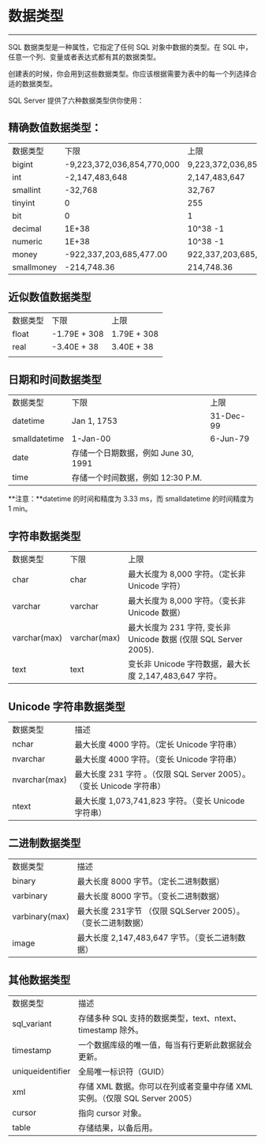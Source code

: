 # 数据类型 #

----------

SQL 数据类型是一种属性，它指定了任何 SQL 对象中数据的类型。在 SQL 中，任意一个列、变量或者表达式都有其的数据类型。

创建表的时候，你会用到这些数据类型。你应该根据需要为表中的每一个列选择合适的数据类型。

SQL Server 提供了六种数据类型供你使用：

## 精确数值数据类型： ##

<table>
   <tr>
      <td>数据类型</td>
      <td>下限</td>
      <td>上限</td>
   </tr>
   <tr>
      <td>bigint</td>
      <td>-9,223,372,036,854,770,000</td>
      <td>9,223,372,036,854,770,000</td>
   </tr>
   <tr>
      <td>int</td>
      <td>-2,147,483,648</td>
      <td>2,147,483,647</td>
   </tr>
   <tr>
      <td>smallint</td>
      <td>-32,768</td>
      <td>32,767</td>
   </tr>
   <tr>
      <td>tinyint</td>
      <td>0</td>
      <td>255</td>
   </tr>
   <tr>
      <td>bit</td>
      <td>0</td>
      <td>1</td>
   </tr>
   <tr>
      <td>decimal</td>
      <td>1E+38</td>
      <td>10^38 -1</td>
   </tr>
   <tr>
      <td>numeric</td>
      <td>1E+38</td>
      <td>10^38 -1</td>
   </tr>
   <tr>
      <td>money</td>
      <td>-922,337,203,685,477.00</td>
      <td>922,337,203,685,477.00</td>
   </tr>
   <tr>
      <td>smallmoney</td>
      <td>-214,748.36</td>
      <td>214,748.36</td>
   </tr>
</table>


## 近似数值数据类型 ##

<table>
   <tr>
      <td>数据类型</td>
      <td>下限</td>
      <td>上限</td>
   </tr>
   <tr>
      <td>float</td>
      <td>-1.79E + 308</td>
      <td>1.79E + 308</td>
   </tr>
   <tr>
      <td>real</td>
      <td>-3.40E + 38</td>
      <td>3.40E + 38</td>
   </tr>
   <tr>
      <td></td>
   </tr>
</table>

## 日期和时间数据类型 ##

<table>
   <tr>
      <td>数据类型</td>
      <td>下限</td>
      <td>上限</td>
   </tr>
   <tr>
      <td>datetime</td>
      <td>Jan 1, 1753</td>
      <td>31-Dec-99</td>
   </tr>
   <tr>
      <td>smalldatetime</td>
      <td>1-Jan-00</td>
      <td>6-Jun-79</td>
   </tr>
   <tr>
      <td>date</td>
      <td>存储一个日期数据，例如 June 30, 1991</td>
      <td></td>
   </tr>
   <tr>
      <td>time</td>
      <td>存储一个时间数据，例如 12:30 P.M.</td>
      <td></td>
   </tr>
</table>

**注意：**datetime 的时间和精度为 3.33 ms，而 smalldatetime 的时间精度为 1 min。

## 字符串数据类型 ##

<table>
   <tr>
      <td>数据类型</td>
      <td>下限</td>
      <td>上限</td>
   </tr>
   <tr>
      <td>char</td>
      <td>char</td>
      <td>最大长度为 8,000 字符。（定长非 Unicode 字符）</td>
   </tr>
   <tr>
      <td>varchar</td>
      <td>varchar</td>
      <td>最大长度为 8,000 字符。（变长非 Unicode 数据）</td>
   </tr>
   <tr>
      <td>varchar(max)</td>
      <td>varchar(max)</td>
      <td>最大长度为 231 字符, 变长非 Unicode 数据 (仅限 SQL Server 2005).</td>
   </tr>
   <tr>
      <td>text</td>
      <td>text</td>
      <td>变长非 Unicode 字符数据，最大长度 2,147,483,647 字符。</td>
   </tr>
</table>

## Unicode 字符串数据类型 ##

<table>
   <tr>
      <td>数据类型</td>
      <td>描述</td>
   </tr>
   <tr>
      <td>nchar</td>
      <td>最大长度 4000 字符。（定长 Unicode 字符串）</td>
   </tr>
   <tr>
      <td>nvarchar</td>
      <td>最大长度 4000 字符。（变长 Unicode 字符串）</td>
   </tr>
   <tr>
      <td>nvarchar(max)</td>
      <td>最大长度 231 字符 。（仅限 SQL Server 2005）。（变长 Unicode 字符串）</td>
   </tr>
   <tr>
      <td>ntext</td>
      <td>最大长度 1,073,741,823 字符。（变长 Unicode 字符串）</td>
   </tr>
</table>

## 二进制数据类型 ##

<table>
   <tr>
      <td>数据类型</td>
      <td>描述</td>
   </tr>
   <tr>
      <td>binary</td>
      <td>最大长度 8000 字节。（定长二进制数据）</td>
   </tr>
   <tr>
      <td>varbinary</td>
      <td>最大长度 8000 字节。（变长二进制数据）</td>
   </tr>
   <tr>
      <td>varbinary(max)</td>
      <td>最大长度 231字节 （仅限 SQLServer 2005）。 （变长二进制数据）</td>
   </tr>
   <tr>
      <td>image</td>
      <td>最大长度  2,147,483,647 字节。（变长二进制数据）</td>
   </tr>
</table>

## 其他数据类型 ##

<table>
   <tr>
      <td>数据类型</td>
      <td>描述</td>
   </tr>
   <tr>
      <td>sql_variant</td>
      <td>存储多种 SQL 支持的数据类型，text、ntext、timestamp 除外。</td>
   </tr>
   <tr>
      <td>timestamp</td>
      <td>一个数据库级的唯一值，每当有行更新此数据就会更新。</td>
   </tr>
   <tr>
      <td>uniqueidentifier</td>
      <td>全局唯一标识符（GUID）</td>
   </tr>
   <tr>
      <td>xml</td>
      <td>存储 XML 数据。你可以在列或者变量中存储 XML 实例。（仅限 SQL Server 2005）</td>
   </tr>
   <tr>
      <td>cursor</td>
      <td>指向 cursor 对象。</td>
   </tr>
   <tr>
      <td>table</td>
      <td>存储结果，以备后用。</td>
   </tr>
</table>
